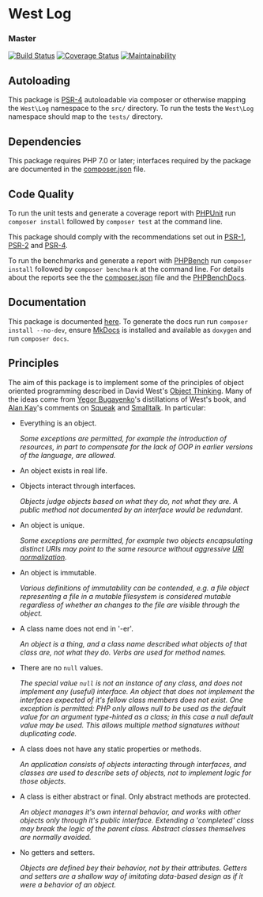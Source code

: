 # West Log

### Master
[![Build Status](https://travis-ci.org/christopher-evans/log.svg?branch=master)](https://travis-ci.org/christopher-evans/log)
[![Coverage Status](https://coveralls.io/repos/github/christopher-evans/log/badge.svg?branch=master)](https://coveralls.io/github/christopher-evans/log?branch=master)
[![Maintainability](https://api.codeclimate.com/v1/badges/9709ef3f069c06f40e4c/maintainability)](https://codeclimate.com/github/christopher-evans/log/maintainability)

## Autoloading

This package is [PSR-4][] autoloadable via composer or otherwise mapping the `West\Log`
namespace to the `src/` directory.  To run the tests the `West\Log` namespace should map
to the `tests/` directory.


## Dependencies

This package requires PHP 7.0 or later; interfaces required by the package are
documented in the [composer.json][] file.


## Code Quality

To run the unit tests and generate a coverage report with [PHPUnit][] run
`composer install` followed by `composer test` at the command line.

This package should comply with the recommendations set out in [PSR-1][], [PSR-2][]
and [PSR-4][].

To run the benchmarks and generate a report with [PHPBench][] run `composer install`
followed by `composer benchmark` at the command line.  For details about the
reports see the the [composer.json][] file and the [PHPBenchDocs][].


## Documentation

This package is documented [here](./docs/index.md).  To generate the docs run
run `composer install --no-dev`, ensure [MkDocs][] is installed and available
as `doxygen` and run `composer docs`.


## Principles

The aim of this package is to implement some of the principles of object oriented programming
described in David West's [Object Thinking][].  Many of the ideas
come from [Yegor Bugayenko][]'s distillations of West's book, and [Alan Kay][]'s comments on [Squeak][]
and [Smalltalk][].  In particular:

- Everything is an object.

  _Some exceptions are permitted, for example the introduction of resources, in part to compensate
  for the lack of OOP in earlier versions of the language, are allowed._

- An object exists in real life.

- Objects interact through interfaces.

  _Objects judge objects based on what they do, not what they are.  A public method not documented by an interface would
  be redundant._

- An object is unique.

  _Some exceptions are permitted, for example two objects encapsulating distinct URIs may point to the same resource
  without aggressive [URI normalization](https://en.wikipedia.org/wiki/URL_normalization)._

- An object is immutable.

  _Various definitions of immutability can be contended, e.g. a file object representing a file in a mutable filesystem
  is considered mutable regardless of whether an changes to the file are visible through the object._

- A class name does not end in '-er'.

  _An object is a thing, and a class name described what objects of that class are, not what they do. Verbs are used for
  method names._

- There are no `null` values.

  _The special value `null` is not an instance of any class, and does not implement any (useful) interface. An object
  that does not implement the interfaces expected of it's fellow class members does not exist.  One exception is
  permitted: PHP only allows null to be used as the default value for an argument type-hinted as a class; in this case
  a null default value may be used.  This allows multiple method signatures without duplicating code._

- A class does not have any static properties or methods.

  _An application consists of objects interacting through interfaces, and classes are used to describe sets of objects, not
  to implement logic for those objects._

- A class is either abstract or final. Only abstract methods are protected.

  _An object manages it's own internal behavior, and works with other objects only through it's public interface.
  Extending a 'completed' class may break the logic of the parent class. Abstract classes themselves are normally
  avoided._

- No getters and setters.

  _Objects are defined bey their behavior, not by their attributes.  Getters and setters are a shallow way of imitating
  data-based design as if it were a behavior of an object._


[PSR-1]: https://github.com/php-fig/fig-standards/blob/master/accepted/PSR-1-basic-coding-standard.md
[PSR-2]: https://github.com/php-fig/fig-standards/blob/master/accepted/PSR-2-coding-style-guide.md
[PSR-4]: https://github.com/php-fig/fig-standards/blob/master/accepted/PSR-4-autoloader.md
[Composer]: http://getcomposer.org/
[MkDocs]: https://www.mkdocs.org/
[PHPUnit]: http://phpunit.de/
[PHPBench]: https://github.com/phpbench/phpbench
[PHPBenchDocs]: http://phpbench.readthedocs.io/en/latest/
[composer.json]: ./composer.json
[PMD]: https://pmd.github.io/
[Object Thinking]: http://davewest.us/product/object-thinking/
[Yegor Bugayenko]: http://www.yegor256.com/
[Alan Kay]: https://en.wikipedia.org/wiki/Alan_Kay/
[Squeak]: http://squeak.org/
[Smalltalk]: https://en.wikipedia.org/wiki/Smalltalk

